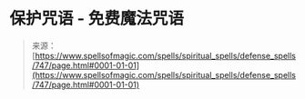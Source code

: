 <!--yml

category: 未分类

date: 2024-06-12 18:33:31

-->

# 保护咒语 - 免费魔法咒语

> 来源：[https://www.spellsofmagic.com/spells/spiritual_spells/defense_spells/747/page.html#0001-01-01](https://www.spellsofmagic.com/spells/spiritual_spells/defense_spells/747/page.html#0001-01-01)
